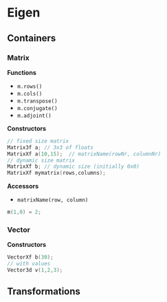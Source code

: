 # Eigen

## Containers

### Matrix

**Functions**
- `m.rows()`
- `m.cols()`
- `m.transpose()`
- `m.conjugate()`
- `m.adjoint()`

**Constructors**
```cpp
// fixed size matrix
Matrix3f a;	// 3x3 of floats
MatrixXf a(10,15);	// matrixName(rowNr, columnNr)
// dynamic size matrix
MatrixXf b;	// dynamic size (initially 0x0)
MatrixXf mymatrix(rows,columns);
```

**Accessors**
- `matrixName(row, column)`
```cpp
m(1,0) = 2;
```


### Vector

**Constructors**
```cpp
VectorXf b(30);
// with values
Vector3d v(1,2,3);
```

## Transformations